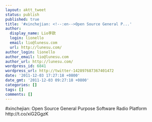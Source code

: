 ```yaml
---
layout: aktt_tweet
status: publish
published: true
title: '#xinchejian: <!--:en-->Open Source General P...'
author:
  display_name: Lio李欧
  login: lionello
  email: lio@lunesu.com
  url: http://lunesu.com/
author_login: lionello
author_email: lio@lunesu.com
author_url: http://lunesu.com/
wordpress_id: 6841
wordpress_url: http://twitter-142897687367401472
date: '2011-12-03 17:27:18 +0800'
date_gmt: '2011-12-03 09:27:18 +0800'
categories: []
tags: []
comments: []
---
```

<p>#xinchejian: <!--:en-->Open Source General Purpose Software Radio Platform<!--:--> http:&#47;&#47;t.co&#47;xiG2GgzK</p>
